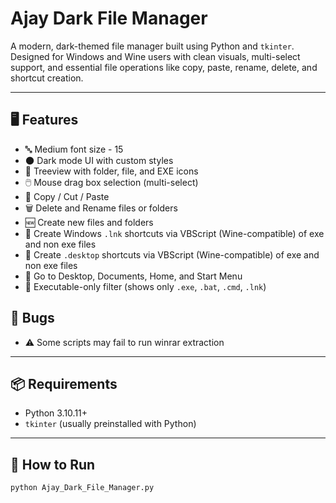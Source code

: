 # Ajay Dark File Manager

A modern, dark-themed file manager built using Python and `tkinter`.  
Designed for Windows and Wine users with clean visuals, multi-select support, and essential file operations like copy, paste, rename, delete, and shortcut creation.

---

## 🖥️ Features

- 🔤 Medium font size - 15
- 🌑 Dark mode UI with custom styles
- 📁 Treeview with folder, file, and EXE icons
- 🖱️ Mouse drag box selection (multi-select)
- 🔁 Copy / Cut / Paste
- 🗑️ Delete and Rename files or folders
- 🆕 Create new files and folders
- 🧷 Create Windows `.lnk` shortcuts via VBScript (Wine-compatible) of exe and non exe files
- 🧷 Create `.desktop` shortcuts via VBScript (Wine-compatible) of exe and non exe files
- 📂 Go to Desktop, Documents, Home, and Start Menu
- 📜 Executable-only filter (shows only `.exe`, `.bat`, `.cmd`, `.lnk`)

## 🐞 Bugs

- ⚠️ Some scripts may fail to run winrar extraction

---

## 📦 Requirements

- Python 3.10.11+
- `tkinter` (usually preinstalled with Python)

---

## 🚀 How to Run

```bash
python Ajay_Dark_File_Manager.py


